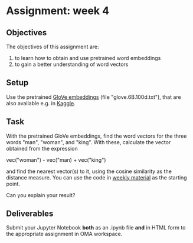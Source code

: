 # Assignment: week 4

## Objectives

The objectives of this assignment are:
1.	to learn how to obtain and use pretrained word embeddings
2.	to gain a better understanding of word vectors

## Setup

Use the pretrained [GloVe embeddings](https://nlp.stanford.edu/projects/glove/) (file "glove.6B.100d.txt"), that are also available e.g. in [Kaggle](https://www.kaggle.com/datasets/anmolkumar/glove-embeddings).

## Task

With the pretrained GloVe embeddings, find the word vectors for the three words "man", "woman", and "king". With these, calculate the vector obtained from the expression

vec("woman") - vec("man) + vec("king")

and find the nearest vector(s) to it, using the cosine similarity as the distance measure. You can use the code in [weekly material](../Text_preprocessing.ipynb) as the starting point.

Can you explain your result? 

## Deliverables

Submit your Jupyter Notebook **both** as an .ipynb file **and** in HTML form to the appropriate assignment in OMA workspace.
